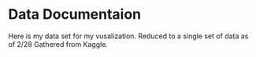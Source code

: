 # Data Documentaion
Here is my data set for my vusalization.
Reduced to a single set of data as of 2/28
Gathered from Kaggle.
